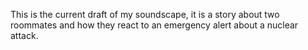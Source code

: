
This is the current draft of my soundscape, it is a story about two roommates and how they react to an emergency alert about a nuclear 
attack. 
